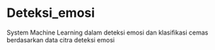 # Deteksi_emosi
System Machine Learning dalam deteksi emosi dan klasifikasi cemas berdasarkan data citra deteksi emosi
